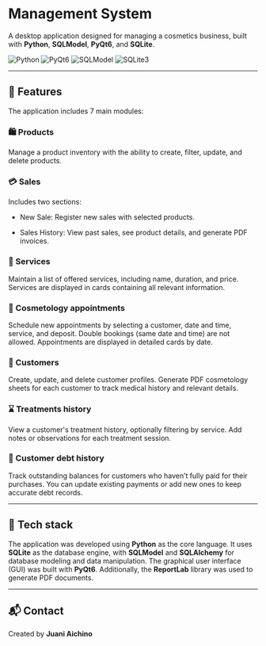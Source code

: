 # Management System

A desktop application designed for managing a cosmetics business, built with **Python**, **SQLModel**, **PyQt6**, and **SQLite**.

![Python](https://img.shields.io/badge/Python-3.12-blue?logo=python)
![PyQt6](https://img.shields.io/badge/PyQt-6-green?logo=pyside)
![SQLModel](https://img.shields.io/badge/SQLModel-0.0.24-purple) 
![SQLite3](https://img.shields.io/badge/SQLite-3-gray?logo=sqlite)

---

## 🚀 Features

The application includes 7 main modules:

### 🛍 Products

Manage a product inventory with the ability to create, filter, update, and delete products.

### 💳 Sales

Includes two sections:

- New Sale: Register new sales with selected products.

- Sales History: View past sales, see product details, and generate PDF invoices.

### 💄 Services

Maintain a list of offered services, including name, duration, and price. Services are displayed in cards containing all relevant information.

### 📅 Cosmetology appointments

Schedule new appointments by selecting a customer, date and time, service, and deposit. Double bookings (same date and time) are not allowed. Appointments are displayed in detailed cards by date.

### 👥 Customers

Create, update, and delete customer profiles. Generate PDF cosmetology sheets for each customer to track medical history and relevant details.

### ⌛ Treatments history

View a customer's treatment history, optionally filtering by service. Add notes or observations for each treatment session.

### 💸 Customer debt history

Track outstanding balances for customers who haven’t fully paid for their purchases. You can update existing payments or add new ones to keep accurate debt records.

---

## 🧱 Tech stack

The application was developed using **Python** as the core language.
It uses **SQLite** as the database engine, with **SQLModel** and **SQLAlchemy** for database modeling and data manipulation.
The graphical user interface (GUI) was built with **PyQt6**.
Additionally, the **ReportLab** library was used to generate PDF documents.

---

## 📬 Contact

Created by **Juani Aichino**

